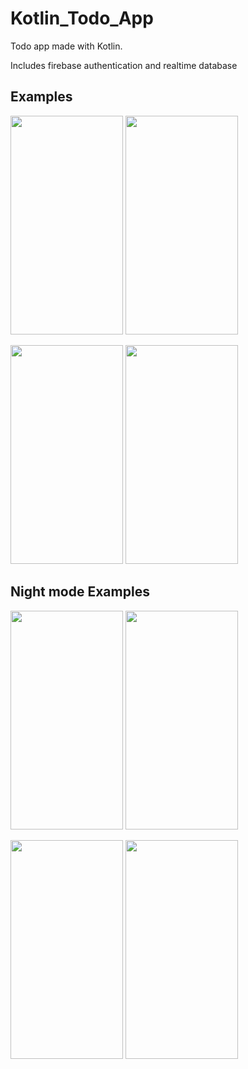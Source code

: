 # Kotlin_Todo_App

Todo app made with Kotlin.

Includes firebase authentication and realtime database

## Examples

<p float="left">
  <img src ="https://user-images.githubusercontent.com/74029793/215098321-c2f4ec0e-f734-46c3-9089-3190c657518a.png" width="180" height="350">
  <img src="https://user-images.githubusercontent.com/74029793/215098483-52cb99fa-f466-40f5-8835-a68d378220ee.png" width="180" height="350">
</p>
<p float="left">
  <img src="https://user-images.githubusercontent.com/74029793/215098639-a539b613-a2cc-4fda-a535-b65743896427.png" width="180" height="350">
  <img src="https://user-images.githubusercontent.com/74029793/215098724-f6629f74-a372-426e-9a91-93e761476854.png" width="180" height="350">
</p>

## Night mode Examples

<p float="left">
  <img src ="https://user-images.githubusercontent.com/74029793/217622740-7b260806-fd88-4eac-bc14-9e341796e4e8.png" width="180" height="350">
  <img src="https://user-images.githubusercontent.com/74029793/217622769-019cc9c8-8d45-4266-939e-6315e3cf4d93.png" width="180" height="350">
</p>
<p float="left">
  <img src="https://user-images.githubusercontent.com/74029793/217622780-8b4980a8-9005-4f0e-9cd3-f2856e4da54b.png" width="180" height="350">
  <img src="https://user-images.githubusercontent.com/74029793/217622801-aa2f2bcd-89d5-41d8-abad-51537bd4e578.png" width="180" height="350">
</p>
